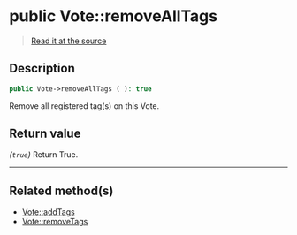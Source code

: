 # public Vote::removeAllTags

> [Read it at the source](https://github.com/julien-boudry/Condorcet/blob/master/src/Vote.php#L666)

## Description    

```php
public Vote->removeAllTags ( ): true
```

Remove all registered tag(s) on this Vote.
    

## Return value   

*(`true`)* Return True.


---------------------------------------

## Related method(s)      

* [Vote::addTags](/Docs/api-reference/Vote%20Class/Vote--addTags.md)    
* [Vote::removeTags](/Docs/api-reference/Vote%20Class/Vote--removeTags.md)    
